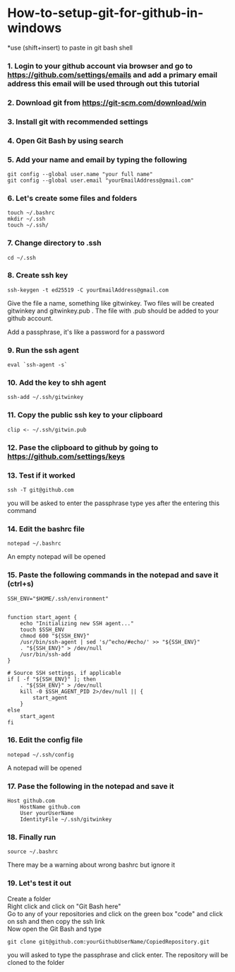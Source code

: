 # How-to-setup-git-for-github-in-windows

*use (shift+insert) to paste in git bash shell
### 1. Login to your github account via browser and go to https://github.com/settings/emails and add a primary email address this email will be used through out this tutorial 

### 2. Download git from https://git-scm.com/download/win

### 3. Install git with recommended settings


### 4. Open Git Bash by using search 

### 5. Add your name and email by typing the following 
```
git config --global user.name "your full name"
git config --global user.email "yourEmailAddress@gmail.com"
```

### 6. Let's create some files and folders
```
touch ~/.bashrc
mkdir ~/.ssh
touch ~/.ssh/
```

### 7. Change directory to .ssh
```
cd ~/.ssh
```

### 8. Create ssh key 
```
ssh-keygen -t ed25519 -C yourEmailAddress@gmail.com
```
Give the file a name, something like gitwinkey.
Two files will be created gitwinkey and gitwinkey.pub . The file with .pub should be added to your github account.

Add a passphrase, it's like a password for a password

### 9. Run the ssh agent
```
eval `ssh-agent -s`
```

### 10. Add the key to shh agent
```
ssh-add ~/.ssh/gitwinkey
```

### 11. Copy the public ssh key to your clipboard
```
clip <- ~/.ssh/gitwin.pub
```
### 12. Pase the clipboard to github by going to https://github.com/settings/keys

### 13. Test if it worked
```
ssh -T git@github.com
```
you will be asked to enter the passphrase
type yes after the entering this command

### 14. Edit the bashrc file
```
notepad ~/.bashrc
```
An empty notepad will be opened

### 15. Paste the following commands in the notepad and save it (ctrl+s)
```
SSH_ENV="$HOME/.ssh/environment"


function start_agent {
    echo "Initializing new SSH agent..."
    touch $SSH_ENV
    chmod 600 "${SSH_ENV}"
    /usr/bin/ssh-agent | sed 's/^echo/#echo/' >> "${SSH_ENV}"
    . "${SSH_ENV}" > /dev/null
    /usr/bin/ssh-add
}

# Source SSH settings, if applicable
if [ -f "${SSH_ENV}" ]; then
    . "${SSH_ENV}" > /dev/null
    kill -0 $SSH_AGENT_PID 2>/dev/null || {
        start_agent
    }
else
    start_agent
fi
```

### 16. Edit the config file 
```
notepad ~/.ssh/config
```
A notepad will be opened

### 17. Pase the following in the notepad and save it
```
Host github.com
    HostName github.com
    User yourUserName
    IdentityFile ~/.ssh/gitwinkey
```

### 18. Finally run
```
source ~/.bashrc
```
There may be a warning about wrong bashrc but ignore it

### 19. Let's test it out
Create a folder<br>
Right click and click on "Git Bash here" <br>
Go to any of your repositories and click on the green box "code" and click on ssh and then copy the ssh link<br>
Now open the Git Bash and type 
```
git clone git@github.com:yourGithubUserName/CopiedRepository.git
```
you will asked to type the passphrase and click enter. The repository will be cloned to the folder





